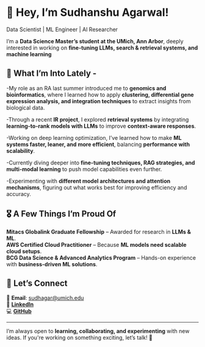 # 👋 Hey, I’m Sudhanshu Agarwal!

Data Scientist | ML Engineer | AI Researcher

I’m a **Data Science Master’s student at the UMich, Ann Arbor**, deeply interested in working on **fine-tuning LLMs, search & retrieval systems, and machine learning**

## 🚀 What I’m Into Lately -  
-My role as an RA last summer introduced me to **genomics and bioinformatics**, where I learned how to apply **clustering, differential gene expression analysis, and integration techniques** to extract insights from biological data.  

-Through a recent **IR project**, I explored **retrieval systems** by integrating **learning-to-rank models with LLMs** to improve **context-aware responses**.  

-Working on deep learning optimization, I’ve learned how to make **ML systems faster, leaner, and more efficient**, balancing **performance with scalability**.  

-Currently diving deeper into **fine-tuning techniques, RAG strategies, and multi-modal learning** to push model capabilities even further.

-Experimenting with **different model architectures and attention mechanisms**, figuring out what works best for improving efficiency and accuracy.  


## 🎖️ A Few Things I’m Proud Of  
**Mitacs Globalink Graduate Fellowship** – Awarded for research in **LLMs & ML**.  
**AWS Certified Cloud Practitioner** – Because **ML models need scalable cloud setups**.  
**BCG Data Science & Advanced Analytics Program** – Hands-on experience with **business-driven ML solutions**.

## 💬 Let’s Connect  
📩 **Email**: sudhagar@umich.edu  
🔗 [**LinkedIn**](https://www.linkedin.com/in/sudhanshu-agarwal/)  
💻 [**GitHub**](https://github.com/SudhanshuAgarwal786)  

---

I’m always open to **learning, collaborating, and experimenting** with new ideas. If you're working on something exciting, let’s talk! 🚀
